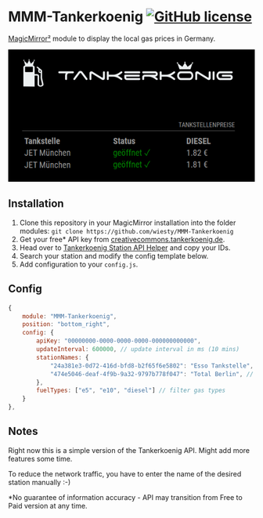 # MMM-Tankerkoenig [![GitHub license](https://img.shields.io/badge/license-MIT-blue.svg)](https://github.com/wiesty/MMM-Tankerkoenig/raw/master/LICENSE)

[MagicMirror²](https://github.com/MichMich/MagicMirror) module to display the local gas prices in Germany.

![example](example.jpg)

## Installation

1. Clone this repository in your MagicMirror installation into the folder modules:
    `git clone https://github.com/wiesty/MMM-Tankerkoenig`
2. Get your free* API key from [creativecommons.tankerkoenig.de](https://creativecommons.tankerkoenig.de/).
3. Head over to [Tankerkoenig Station API Helper](https://wiesty.de/tkhelper/) and copy your IDs.
4. Search your station and modify the config template below.
5. Add configuration to your `config.js`.

## Config

```js
{
    module: "MMM-Tankerkoenig",
    position: "bottom_right",
    config: {
        apiKey: "00000000-0000-0000-0000-000000000000", 
        updateInterval: 600000, // update interval in ms (10 mins)
        stationNames: {
            "24a381e3-0d72-416d-bfd8-b2f65f6e5802": "Esso Tankstelle", // ID with custom name
            "474e5046-deaf-4f9b-9a32-9797b778f047": "Total Berlin", // another ID possible
        },
        fuelTypes: ["e5", "e10", "diesel"] // filter gas types
    }
},
```

## Notes

Right now this is a simple version of the Tankerkoenig API. Might add more features some time.

To reduce the network traffic, you have to enter the name of the desired station manually :-)

*No guarantee of information accuracy - API may transition from Free to Paid version at any time.
